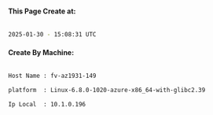 
   
#### This Page Create at:

```bash

2025-01-30 - 15:08:31 UTC

```

#### Create By Machine:

```bash

Host Name : fv-az1931-149

platform  : Linux-6.8.0-1020-azure-x86_64-with-glibc2.39

Ip Local  : 10.1.0.196

```

